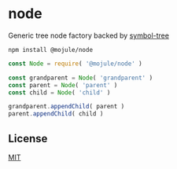# node

Generic tree node factory backed by [symbol-tree](https://github.com/jsdom/js-symbol-tree)

`npm install @mojule/node`

```javascript
const Node = require( '@mojule/node' )

const grandparent = Node( 'grandparent' )
const parent = Node( 'parent' )
const child = Node( 'child' )

grandparent.appendChild( parent )
parent.appendChild( child )
```

## License

[MIT](https://github.com/mojule/mojule/blob/master/LICENSE)
